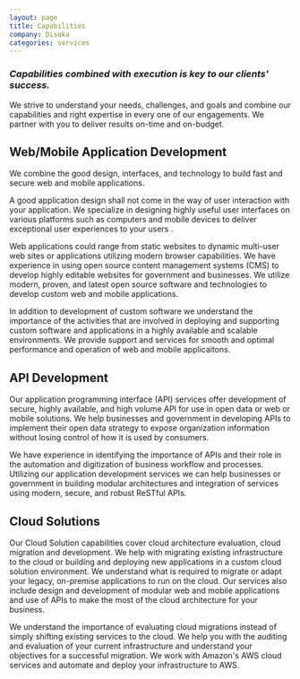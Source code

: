 ```yaml
---
layout: page
title: Capabilities
company: Disoka
categories: services
---
```


### _Capabilities combined with execution is key to our clients' success._


We strive to understand your needs, challenges, and goals and combine our capabilities and right expertise in every one of our engagements. We partner with you to deliver results on-time and on-budget.


## Web/Mobile Application Development

We combine the good design, interfaces, and technology to build fast and secure web and mobile applications. 

A good application design shall not come in the way of user interaction with your application. We specialize in designing highly useful user interfaces on various platforms such as computers and mobile devices to deliver exceptional user experiences to your users .

Web applications could range from static websites to dynamic multi-user web sites or applications utilizing modern browser capabilities. We have experience in using open source content management systems (CMS) to develop highly editable websites for government and businesses. We utilize modern, proven, and latest open source software and technologies to develop custom web and mobile applications.

In addition to development of custom software we understand the importance of the activities that are involved in deploying and supporting custom software and applications in a highly available and scalable environments. We provide support and services for smooth and optimal performance and operation of web and mobile applicaitons.      

## API Development

Our application programming interface (API) services offer development of secure, highly available, and high volume API for use in open data or web or mobile solutions. We help businesses and government in developing APIs to implement their open data strategy to expose organization information without losing control of how it is used by consumers. 

We have experience in identifying the importance of APIs and their role in the automation and digitization of business workflow and processes. Utilizing our application development services we can help businesses or government in building modular architectures and integration of services using modern, secure, and robust ReSTful APIs.    


## Cloud Solutions

Our Cloud Solution capabilities cover cloud architecture evaluation, cloud migration and development. We help with migrating existing infrastructure to the cloud or building and deploying new applications in a custom cloud solution environment. We understand what is required to migrate or adapt your legacy, on-premise applications to run on the cloud. Our services also include design and development of modular web and mobile applications and use of APIs to make the most of the cloud architecture for your business.

We understand the importance of evaluating cloud migrations instead of simply shifting existing services to the cloud. We help you with the auditing and evaluation of your current infrastructure and understand your objectives for a successful migration. We work with Amazon's AWS cloud services and automate and deploy your infrastructure to AWS. 



